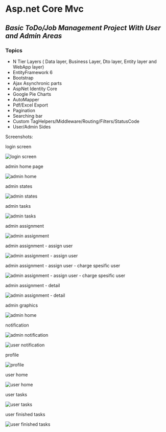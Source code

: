 # Asp.net Core Mvc

## *Basic ToDo/Job Management Project With User and Admin Areas*

### Topics

- N Tier Layers ( Data layer, Business Layer, Dto layer, Entity layer and WebApp layer)
- EntityFramework 6
- Bootstrap
- Ajax Asynchronic parts
- AspNet Identity Core
- Google Pie Charts
- AutoMapper
- Pdf/Excel Export
- Pagination
- Searching bar
- Custom TagHelpers/Middleware/Routing/Filters/StatusCode
- User/Admin Sides


Screenshots:

login screen

![login screen](https://i.ibb.co/XW29n1g/image.png "login screen")

admin home page

![admin home](https://i.ibb.co/syXw65J/image.png "admin home")

admin states 

![admin states](https://i.ibb.co/Ws6mt07/image.png "admin states")

admin tasks

![admin tasks](https://i.ibb.co/rdN73r8/image.png "admin tasks")

admin assignment

![admin assignment](https://i.ibb.co/x52RCXb/image.png "admin assignment")

admin assignment - assign user

![admin assignment - assign user](https://i.ibb.co/2kqjz39/image.png "admin  assignment - assign user")

admin assignment - assign user - charge spesific user

![admin assignment - assign user - charge spesific user](https://i.ibb.co/zfh8BTV/image.png "admin assignment - assign user - charge spesific user")

admin assignment - detail

![admin assignment - detail](https://i.ibb.co/JswNvwt/image.png "admin assignment - detail")

admin graphics

![admin home](https://i.ibb.co/m0WpCGv/image.png "admin graphics")

notification

![admin notification](https://i.ibb.co/GVNpJpt/image.png "admin notification")

![user notification](https://i.ibb.co/dJRtntz/image.png "user notification")

profile

![profile](https://i.ibb.co/d2x4DWW/image.png "profile")

user home

![user home](https://i.ibb.co/R4pK6Nh/image.png "user home")

user tasks

![user tasks](https://i.ibb.co/ftx0XQR/image.png "user tasks")

user finished tasks

![user finished tasks](https://i.ibb.co/SwCMcjY/image.png "user finished tasks")
